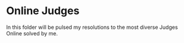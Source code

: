 # Online Judges
In this folder will be pulsed my resolutions to the most diverse Judges Online solved by me. 
